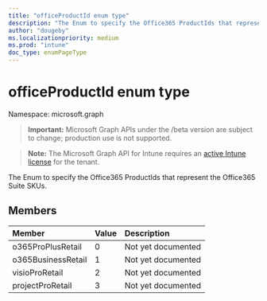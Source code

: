 ```yaml
---
title: "officeProductId enum type"
description: "The Enum to specify the Office365 ProductIds that represent the Office365 Suite SKUs."
author: "dougeby"
ms.localizationpriority: medium
ms.prod: "intune"
doc_type: enumPageType
---
```


# officeProductId enum type

Namespace: microsoft.graph

> **Important:** Microsoft Graph APIs under the /beta version are subject to change; production use is not supported.

> **Note:** The Microsoft Graph API for Intune requires an [active Intune license](https://go.microsoft.com/fwlink/?linkid=839381) for the tenant.

The Enum to specify the Office365 ProductIds that represent the Office365 Suite SKUs.

## Members
|Member|Value|Description|
|:---|:---|:---|
|o365ProPlusRetail|0|Not yet documented|
|o365BusinessRetail|1|Not yet documented|
|visioProRetail|2|Not yet documented|
|projectProRetail|3|Not yet documented|




